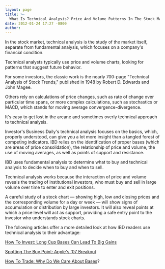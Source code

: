 ```yaml
---
layout: page
title: >-
  What Is Technical Analysis? Price And Volume Patterns In The Stock Market
date: 2012-01-24 17:27 -0800
author: 
---
```





In the stock market, technical analysis is the study of the market itself, separate from fundamental analysis, which focuses on a company's financial condition.


Technical analysts typically use price and volume charts, looking for patterns that suggest future behavior.


For some investors, the classic work is the nearly 700-page "Technical Analysis of Stock Trends," published in 1948 by Robert D. Edwards and John Magee.


Others rely on calculations of price changes, such as rate of change over particular time spans, or more complex calculations, such as stochastics or MACD, which stands for moving average convergence-divergence.


It's easy to get lost in the arcane and sometimes overly technical approach to technical analysis.


Investor's Business Daily's technical analysis focuses on the basics, which, properly understood, can give you a lot more insight than a tangled forest of competing indicators. IBD relies on the identification of proper bases (which are areas of price consolidation), the relationship of price and volume, the use of moving averages, as well as points of support and resistance.


IBD uses fundamental analysis to determine what to buy and technical analysis to decide when to buy and when to sell.


Technical analysis works because the interaction of price and volume reveals the trading of institutional investors, who must buy and sell in large volume over time to enter and exit positions.


A careful study of a stock chart — showing high, low and closing prices and the corresponding volume for a day or week — will show signs of accumulation or distribution by large investors. It will also reveal points at which a price level will act as support, providing a safe entry point to the investor who understands stock charts.


The following articles offer a more detailed look at how IBD readers use technical analysis to their advantage:


[How To Invest: Long Cup Bases Can Lead To Big Gains](http://bit.ly/wEsOi8)


[Spotting The Buy Point: Apple's '07 Breakout](http://bit.ly/xBu5kZ)


[How To Trade: Why Do We Care About Bases](http://bit.ly/zAn9BY)?




